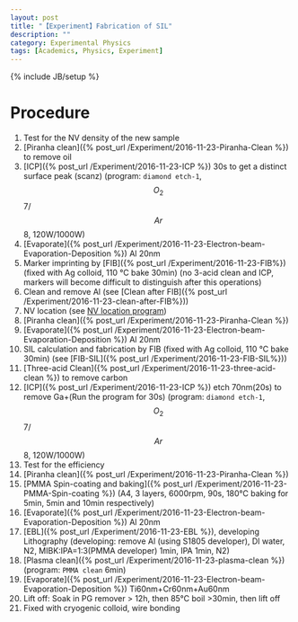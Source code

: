 ```yaml
---
layout: post
title: "【Experiment】Fabrication of SIL"
description: ""
category: Experimental Physics
tags: [Academics, Physics, Experiment]
---
```

{% include JB/setup %}

# Procedure

1. Test for the NV density of the new sample
2. [Piranha clean]({% post_url /Experiment/2016-11-23-Piranha-Clean %}) to remove oil
3. [ICP]({% post_url /Experiment/2016-11-23-ICP %}) 30s to get a distinct surface peak (scanz) (program: ``diamond etch-1``, $$O_2$$ 7/$$Ar$$ 8, 120W/1000W)
4. [Evaporate]({% post_url /Experiment/2016-11-23-Electron-beam-Evaporation-Deposition %}) Al 20nm 
5. Marker imprinting by [FIB]({% post_url /Experiment/2016-11-23-FIB%})(fixed with Ag colloid, 110 °C bake 30min) (no 3-acid clean and ICP, markers will become difficult to distinguish after this operations)
6. Clean and remove Al (see [Clean after FIB]({% post_url /Experiment/2016-11-23-clean-after-FIB%}))
7. NV location (see [NV location program](https://github.com/zhangchuheng123/NV_program))
8. [Piranha clean]({% post_url /Experiment/2016-11-23-Piranha-Clean %})
9. [Evaporate]({% post_url /Experiment/2016-11-23-Electron-beam-Evaporation-Deposition %}) Al 20nm 
10. SIL calculation and fabrication by FIB (fixed with Ag colloid, 110 °C bake 30min) (see [FIB-SIL]({% post_url /Experiment/2016-11-23-FIB-SIL%}))
11. [Three-acid Clean]({% post_url /Experiment/2016-11-23-three-acid-clean %}) to remove carbon
12. [ICP]({% post_url /Experiment/2016-11-23-ICP %}) etch 70nm(20s) to remove Ga+(Run the program for 30s) (program: ``diamond etch-1``, $$O_2$$ 7/$$Ar$$ 8, 120W/1000W)
13. Test for the efficiency
14. [Piranha clean]({% post_url /Experiment/2016-11-23-Piranha-Clean %})
15. [PMMA Spin-coating and baking]({% post_url /Experiment/2016-11-23-PMMA-Spin-coating %}) (A4, 3 layers, 6000rpm, 90s, 180°C baking for 5min, 5min and 10min respectively) 
16. [Evaporate]({% post_url /Experiment/2016-11-23-Electron-beam-Evaporation-Deposition %}) Al 20nm 
17. [EBL]({% post_url /Experiment/2016-11-23-EBL %}), developing Lithography  (developing:  remove Al (using S1805 developer), DI water, N2, MIBK:IPA=1:3(PMMA developer)  1min, IPA  1min,  N2)
18. [Plasma clean]({% post_url /Experiment/2016-11-23-plasma-clean %}) (program: ``PMMA clean`` 6min)
19. [Evaporate]({% post_url /Experiment/2016-11-23-Electron-beam-Evaporation-Deposition %}) Ti60nm+Cr60nm+Au60nm
20. Lift off: Soak in PG remover > 12h, then 85°C boil >30min, then lift off
21. Fixed with cryogenic colloid, wire bonding
